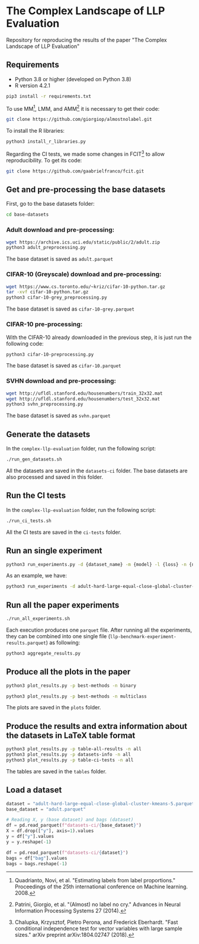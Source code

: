 # The Complex Landscape of LLP Evaluation

Repository for reproducing the results of the paper "The Complex Landscape of LLP Evaluation"

## Requirements
- Python 3.8 or higher (developed on Python 3.8)
- R version 4.2.1

```sh
pip3 install -r requirements.txt
```

To use MM[^1], LMM, and AMM[^2] it is necessary to get their code:

```sh
git clone https://github.com/giorgiop/almostnolabel.git
```
[^1]: Quadrianto, Novi, et al. "Estimating labels from label proportions." Proceedings of the 25th international conference on Machine learning. 2008.

[^2]: Patrini, Giorgio, et al. "(Almost) no label no cry." Advances in Neural Information Processing Systems 27 (2014).

To install the R libraries:
```sh
python3 install_r_libraries.py
```

Regarding the CI tests, we made some changes in FCIT[^3] to allow reproducibility. To get its code:
```sh
git clone https://github.com/gaabrielfranco/fcit.git
```

[^3]: Chalupka, Krzysztof, Pietro Perona, and Frederick Eberhardt. "Fast conditional independence test for vector variables with large sample sizes." arXiv preprint arXiv:1804.02747 (2018).

## Get and pre-processing the base datasets

First, go to the base datasets folder:

```sh
cd base-datasets
```

### Adult download and pre-processing:
```sh
wget https://archive.ics.uci.edu/static/public/2/adult.zip
python3 adult_preprocessing.py
```

The base dataset is saved as ```adult.parquet```

### CIFAR-10 (Greyscale) download and pre-processing:

```sh
wget https://www.cs.toronto.edu/~kriz/cifar-10-python.tar.gz
tar -xvf cifar-10-python.tar.gz
python3 cifar-10-grey_preprocessing.py
```

The base dataset is saved as ```cifar-10-grey.parquet```

### CIFAR-10 pre-processing:

With the CIFAR-10 already downloaded in the previous step, it is just run the following code:

```sh
python3 cifar-10-preprocessing.py
```

The base dataset is saved as ```cifar-10.parquet```

### SVHN download and pre-processing:

```sh
wget http://ufldl.stanford.edu/housenumbers/train_32x32.mat
wget http://ufldl.stanford.edu/housenumbers/test_32x32.mat
python3 svhn_preprocessing.py
```

The base dataset is saved as ```svhn.parquet```

## Generate the datasets

In the ```complex-llp-evaluation``` folder, run the following script:

```sh
./run_gen_datasets.sh
```

All the datasets are saved in the ```datasets-ci``` folder. The base datasets are also processed and saved in this folder.

## Run the CI tests

In the ```complex-llp-evaluation``` folder, run the following script:

```sh
./run_ci_tests.sh
```

All the CI tests are saved in the ```ci-tests``` folder.

## Run an single experiment

```sh
python3 run_experiments.py -d {dataset_name} -m {model} -l {loss} -n {n_splits} -v {validation_size_percentage} -s {splitter} -e {execution_number}
```

As an example, we have:
```sh
python3 run_experiments -d adult-hard-large-equal-close-global-cluster-kmeans-5 -m lmm -l abs -n 3 -v 0.5 -s split-bag-shuffle -e 0
```

## Run all the paper experiments

```sh
./run_all_experiments.sh
```

Each execution produces one ```parquet``` file. After running all the experiments, they can be combined into one single file (```llp-benchmark-experiment-results.parquet```) as following:

```sh
python3 aggregate_results.py
```

## Produce all the plots in the paper

```sh
python3 plot_results.py -p best-methods -n binary
```

```sh
python3 plot_results.py -p best-methods -n multiclass
```

The plots are saved in the ```plots``` folder.

## Produce the results and extra information about the datasets in LaTeX table format
```sh
python3 plot_results.py -p table-all-results -n all
python3 plot_results.py -p datasets-info -n all
python3 plot_results.py -p table-ci-tests -n all
```

The tables are saved in the ```tables``` folder.

## Load a dataset

```py
dataset = "adult-hard-large-equal-close-global-cluster-kmeans-5.parquet"
base_dataset = "adult.parquet"

# Reading X, y (base dataset) and bags (dataset)
df = pd.read_parquet(f"datasets-ci/{base_dataset}")
X = df.drop(["y"], axis=1).values
y = df["y"].values
y = y.reshape(-1)

df = pd.read_parquet(f"datasets-ci/{dataset}")
bags = df["bag"].values
bags = bags.reshape(-1)
```
